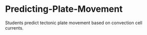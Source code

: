 # Predicting-Plate-Movement
Students predict tectonic plate movement based on convection cell currents.
